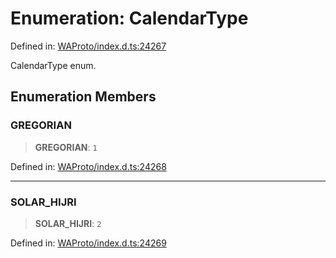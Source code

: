 # Enumeration: CalendarType

Defined in: [WAProto/index.d.ts:24267](https://github.com/Fokusdotid/bail/blob/fcd0cec6f26de1fb545eb2e03fa5c63fbad99d3d/WAProto/index.d.ts#L24267)

CalendarType enum.

## Enumeration Members

### GREGORIAN

> **GREGORIAN**: `1`

Defined in: [WAProto/index.d.ts:24268](https://github.com/Fokusdotid/bail/blob/fcd0cec6f26de1fb545eb2e03fa5c63fbad99d3d/WAProto/index.d.ts#L24268)

***

### SOLAR\_HIJRI

> **SOLAR\_HIJRI**: `2`

Defined in: [WAProto/index.d.ts:24269](https://github.com/Fokusdotid/bail/blob/fcd0cec6f26de1fb545eb2e03fa5c63fbad99d3d/WAProto/index.d.ts#L24269)
